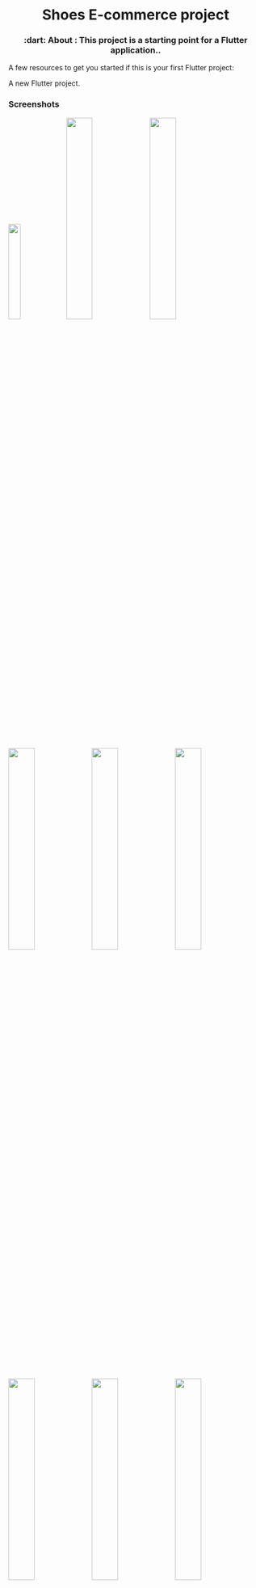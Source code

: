 <h1 align="center">Shoes E-commerce project</h1>

<h3 align="center">
   :dart: About : 
  This project is a starting point for a Flutter application..
</h3>

A few resources to get you started if this is your first Flutter project:

A new Flutter project.
### Screenshots     
<img src="https://user-images.githubusercontent.com/16714870/130924792-6ae0b337-372c-4c84-a910-d66d25dd4d1b.png" width="22%" /> 
<img src="https://user-images.githubusercontent.com/16714870/130924796-20c5a6d4-a1ed-4e3f-8f3e-68c5acdd7df2.png" width="32%" />
<img src="https://user-images.githubusercontent.com/16714870/130924792-6ae0b337-372c-4c84-a910-d66d25dd4d1b.png" width="32%" />
<img src="https://user-images.githubusercontent.com/16714870/130924796-20c5a6d4-a1ed-4e3f-8f3e-68c5acdd7df2.png" width="32%" />

<img src="https://user-images.githubusercontent.com/16714870/130924799-b8dc7e8f-0612-4e52-8bad-e646e0e4ac9c.png" width="32%" />
<img src="https://user-images.githubusercontent.com/16714870/130924803-e810d7dc-039c-49d6-8bf6-0e49cfe75353.png" width="32%" />
<img src="https://user-images.githubusercontent.com/16714870/130924807-186e4a26-d674-403b-9f71-c70104e3a517.png" width="32%" />
<img src="https://user-images.githubusercontent.com/16714870/130924810-b693d109-0478-48df-bf22-ffebba40ff2b.png" width="32%" />

<img src="https://user-images.githubusercontent.com/16714870/130924814-1f533c74-9795-432c-8c71-f2590145826a.png" width="32%" />
<img src="https://user-images.githubusercontent.com/16714870/130924818-44962a79-00a2-42ee-a9a2-6bcd34cf07a2.png" width="32%" />
<img src="https://user-images.githubusercontent.com/16714870/130924821-5cfe4058-59bc-439b-9762-23f7ef289438.png" width="32%" />
<img src="https://user-images.githubusercontent.com/16714870/130924822-a20d852e-ae09-45e2-a3cc-eb30e437f380.png" width="32%" />

<img src="https://user-images.githubusercontent.com/16714870/130924824-be034e0f-69c2-4c5b-9545-b521508b6ad6.png" width="32%" />
<img src="https://user-images.githubusercontent.com/16714870/130924827-d9d0c498-70ae-4516-81d0-c9ce9a869f93.png" width="32%" />
<img src="https://user-images.githubusercontent.com/16714870/130924831-c5a8650b-2fd9-46e3-b692-ba2f06d2ef47.png" width="32%" />
<img src="https://user-images.githubusercontent.com/16714870/130924832-3ae2e368-0b7c-4c3f-84a9-0ec179fb8932.png" width="32%" />

<img src="https://user-images.githubusercontent.com/16714870/130924834-ee35fa21-4336-4af8-825f-7e49390aa090.png" width="32%" />



- [Lab: Write your first Flutter app](https://flutter.dev/docs/get-started/codelab)
- [Cookbook: Useful Flutter samples](https://flutter.dev/docs/cookbook)

For help getting started with Flutter, view our
[online documentation](https://flutter.dev/docs), which offers tutorials,
samples, guidance on mobile development, and a full API reference.
